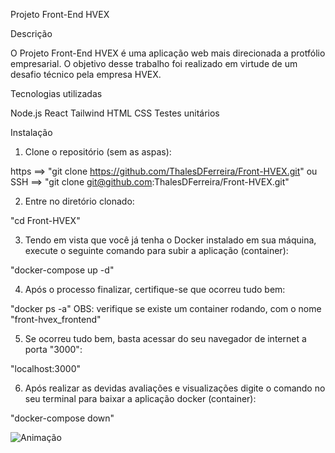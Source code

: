 Projeto Front-End HVEX


Descrição

  O Projeto Front-End HVEX é uma aplicação web mais direcionada a protfólio empresarial.
  O objetivo desse trabalho foi realizado em virtude de um desafio técnico pela empresa HVEX.


Tecnologias utilizadas

Node.js
React
Tailwind
HTML
CSS
Testes unitários


Instalação

1. Clone o repositório (sem as aspas):

https ==> "git clone https://github.com/ThalesDFerreira/Front-HVEX.git" ou
SSH ==> "git clone git@github.com:ThalesDFerreira/Front-HVEX.git"

2. Entre no diretório clonado:

"cd Front-HVEX"

3. Tendo em vista que você já tenha o Docker instalado em sua máquina, execute o seguinte comando para subir a aplicação (container):

"docker-compose up -d"

4. Após o processo finalizar, certifique-se que ocorreu tudo bem:

"docker ps -a"
OBS: verifique se existe um container rodando, com o nome "front-hvex_frontend"

5. Se ocorreu tudo bem, basta acessar do seu navegador de internet a porta "3000":

"localhost:3000"

6. Após realizar as devidas avaliações e visualizações digite o comando no seu terminal para baixar a aplicação docker (container):

"docker-compose down"


![Animação](https://user-images.githubusercontent.com/99926224/229714687-3a051a43-d1de-4c1c-852b-ca2169566e46.gif)
